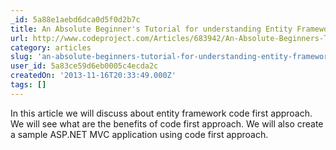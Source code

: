 ```yaml
---
_id: 5a88e1aebd6dca0d5f0d2b7c
title: An Absolute Beginner's Tutorial for understanding Entity Framework's Code First Approach in ASP.NET MVC
url: http://www.codeproject.com/Articles/683942/An-Absolute-Beginners-Tutorial-for-understanding-E
category: articles
slug: 'an-absolute-beginners-tutorial-for-understanding-entity-frameworks-code-first-approach-in-asp-net-m'
user_id: 5a83ce59d6eb0005c4ecda2c
createdOn: '2013-11-16T20:33:49.000Z'
tags: []
---
```


In this article we will discuss about entity framework code first approach. We will see what are the benefits of code first approach. We will also create a sample ASP.NET MVC application using code first approach.
